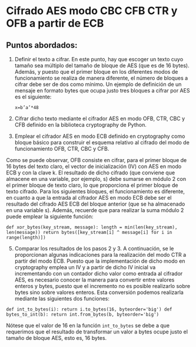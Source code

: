 # Cifrado AES modo CBC CFB CTR y OFB a partir de ECB

## Puntos abordados:

1. Definir el texto a cifrar. En este punto, hay que escoger un texto cuyo tamaño sea múltiplo del tamaño de bloque de AES (que es de 16 bytes). Además, y puesto que el primer bloque en los diferentes modos de funcionamiento se realiza de manera diferente, el número de bloques a cifrar debe ser de dos como mínimo. Un ejemplo de definición de un mensaje en formato bytes que ocupa justo tres bloques a cifrar por AES es el siguiente:
    
    `x=b’a’*48`

2. Cifrar dicho texto mediante el cifrador AES en modo OFB, CTR, CBC y CFB definido en la biblioteca cryptography de Python.
3. Emplear el cifrador AES en modo ECB definido en cryptography como bloque básico para construir el esquema relativo al cifrado del modo de funcionamiento OFB, CTR, CBC y CFB.

Como se puede observar, OFB consiste en cifrar, para el primer bloque de 16 bytes del texto claro, el vector de inicialización (IV) con AES en modo ECB y con la clave k. El resultado de dicho cifrado (que conviene que almacene en una variable, por ejemplo, s) debe sumarse en módulo 2 con el primer bloque de texto claro, lo que proporciona el primer bloque de texto cifrado. Para los siguientes bloques, el funcionamiento es diferente, en cuanto a que la entrada al cifrador AES en modo ECB debe ser el resultado del cifrado AES ECB del bloque anterior (que se ha almacenado en una variable s). Además, recuerde que para realizar la suma módulo 2 puede emplear la siguiente función:

`
def xor_bytes(key_stream, message):
length = min(len(key_stream), len(message))
return bytes([key_stream[i] ^ message[i] for i in range(length)])
`

5. Comparar los resultados de los pasos 2 y 3.
A continuación, se le proporcionan algunas indicaciones para la realización del modo CTR a partir del modo ECB. Puesto que la implementación de dicho modo en cryptography emplea un IV y a partir de dicho IV inicial va incrementando con un contador dicho valor como entrada al cifrador AES, es necesario conocer la manera para convertir entre valores enteros y bytes, puesto que el incremento no es posible realizarlo sobre bytes sino sobre valores enteros. Esta conversión podemos realizarla mediante las siguientes dos funciones:

`
def int_to_bytes(i):
return i.to_bytes(16, byteorder='big')
def bytes_to_int(b):
return int.from_bytes(b, byteorder='big')
`

Nótese que el valor de 16 en la función `int_to_bytes` se debe a que requerimos que el resultado de transformar un valor a bytes ocupe justo el tamaño de bloque AES, esto es, 16 bytes.
